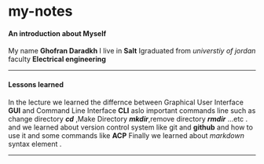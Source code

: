 # my-notes
#### An introduction about Myself
My name **Ghofran Daradkh** I live in **Salt** Igraduated from *universtiy of jordan* faculty **Electrical engineering**

---
#### Lessons learned
In the lecture we learned the differnce between  Graphical User Interface **GUI** and Command Line Interface **CLI**
aslo important commands line such as change directory __*cd*__ ,Make Directory __*mkdir*__,remove directory __*rmdir*__ ...etc .
and we learned about version control system like git and **github** and how to use it and some commands like **ACP** Finally we learned about *markdown* syntax element .



---